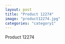 ```yaml
---
layout: post
title: "Product 12274"
image: "product12274.jpg"
categories: "category1"
---
```

Product 12274
